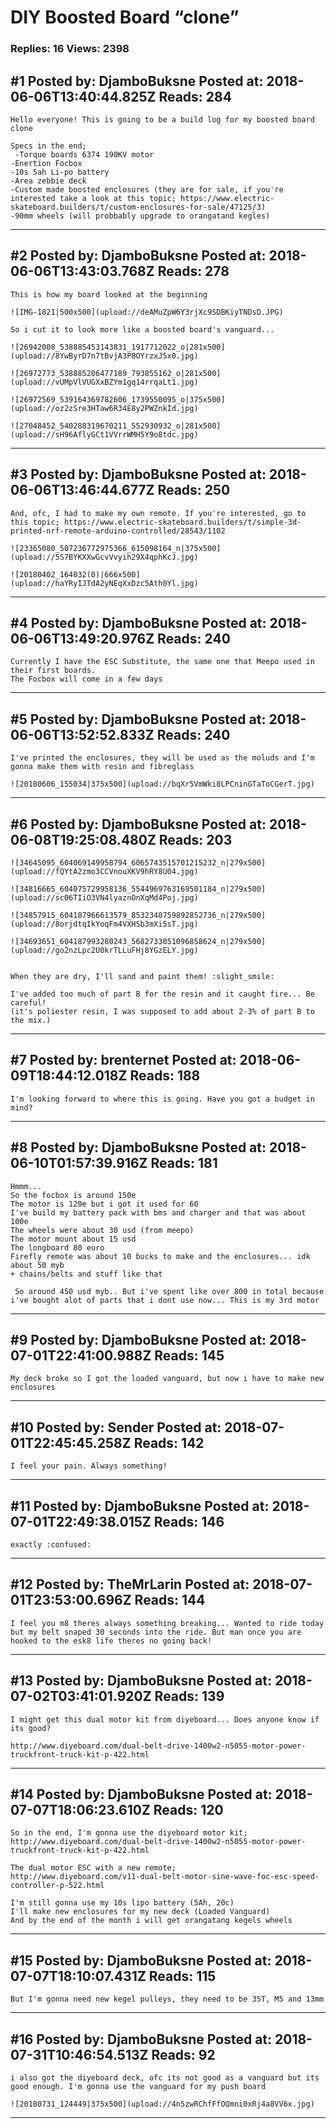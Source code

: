 # DIY Boosted Board &ldquo;clone&rdquo;

### Replies: 16 Views: 2398

## \#1 Posted by: DjamboBuksne Posted at: 2018-06-06T13:40:44.825Z Reads: 284

```
Hello everyone! This is going to be a build log for my boosted board clone

Specs in the end;
 -Torque boards 6374 190KV motor
-Enertion Focbox
-10s 5ah Li-po battery
-Area zebbie deck
-Custom made boosted enclosures (they are for sale, if you're interested take a look at this topic; https://www.electric-skateboard.builders/t/custom-enclosures-for-sale/47125/3)
-90mm wheels (will probbably upgrade to orangatand kegles)
```

---
## \#2 Posted by: DjamboBuksne Posted at: 2018-06-06T13:43:03.768Z Reads: 278

```
This is how my board looked at the beginning

![IMG-1821|500x500](upload://deAMuZpW6Y3rjXc9SDBKiyTNDsD.JPG)

So i cut it to look more like a boosted board's vanguard...

![26942008_538885453143831_1917712022_o|281x500](upload://8YwByrD7n7tBvjA3P8OYrzxJ5x0.jpg)

![26972773_538885206477189_793855162_o|281x500](upload://vUMpVlVUGXxBZYm1gq14rrqaLt1.jpg)

![26972569_539164369782606_1739550095_o|375x500](upload://oz2zSre3HTaw6R34E8y2PWZnkId.jpg)

![27048452_540288319670211_552930932_o|281x500](upload://sH96AflyGCt1VVrrWMH5Y9o8tdc.jpg)
```

---
## \#3 Posted by: DjamboBuksne Posted at: 2018-06-06T13:46:44.677Z Reads: 250

```
And, ofc, I had to make my own remote. If you're interested, go to this topic; https://www.electric-skateboard.builders/t/simple-3d-printed-nrf-remote-arduino-controlled/28543/1102

![23365080_507236772975366_615098164_n|375x500](upload://5S7BYKXXwGcvVvyih29X4qphKcJ.jpg)

![20180402_164032(0)|666x500](upload://haYRyIJTdA2yNEqXxDzc5Ath0Yl.jpg)
```

---
## \#4 Posted by: DjamboBuksne Posted at: 2018-06-06T13:49:20.976Z Reads: 240

```
Currently I have the ESC Substitute, the same one that Meepo used in their first boards.
The Focbox will come in a few days
```

---
## \#5 Posted by: DjamboBuksne Posted at: 2018-06-06T13:52:52.833Z Reads: 240

```
I've printed the enclosures, they will be used as the moluds and I'm gonna make them with resin and fibreglass

![20180606_155034|375x500](upload://bqXr5VmWki8LPCninGTaToCGerT.jpg)
```

---
## \#6 Posted by: DjamboBuksne Posted at: 2018-06-08T19:25:08.480Z Reads: 203

```
![34645095_604069149958794_6065743515701215232_n|279x500](upload://fQYtA2zmo3CCVnouXKV9hRY8U04.jpg)

![34816665_604075729958136_5544969763169501184_n|279x500](upload://sc06TIiO3VN4lyaznOnXqMd4Poj.jpg)

![34857915_604187966613579_8532340759892852736_n|279x500](upload://8orjdtqIkYoqFm4VXHSb3mXi5sT.jpg)

![34693651_604187993280243_5682733051096858624_n|279x500](upload://go2nzLpc2U0krTLLuFHj8YGzELY.jpg)


When they are dry, I'll sand and paint them! :slight_smile:

I've added too much of part B for the resin and it caught fire... Be careful!
(it's poliester resin, I was supposed to add about 2-3% of part B to the mix.)
```

---
## \#7 Posted by: brenternet Posted at: 2018-06-09T18:44:12.018Z Reads: 188

```
I'm looking forward to where this is going. Have you got a budget in mind?
```

---
## \#8 Posted by: DjamboBuksne Posted at: 2018-06-10T01:57:39.916Z Reads: 181

```
Hmmm...
So the focbox is around 150e
The motor is 120e but i got it used for 60
I've build my battery pack with bms and charger and that was about 100e
The wheels were about 30 usd (from meepo)
The motor mount about 15 usd
The longboard 80 euro
Firefly remote was about 10 bucks to make and the enclosures... idk about 50 myb
+ chains/belts and stuff like that

 So around 450 usd myb.. But i've spent like over 800 in total because i've bought alot of parts that i dont use now... This is my 3rd motor
```

---
## \#9 Posted by: DjamboBuksne Posted at: 2018-07-01T22:41:00.988Z Reads: 145

```
My deck broke so I got the loaded vanguard, but now i have to make new enclosures
```

---
## \#10 Posted by: Sender Posted at: 2018-07-01T22:45:45.258Z Reads: 142

```
I feel your pain. Always something!
```

---
## \#11 Posted by: DjamboBuksne Posted at: 2018-07-01T22:49:38.015Z Reads: 146

```
exactly :confused:
```

---
## \#12 Posted by: TheMrLarin Posted at: 2018-07-01T23:53:00.696Z Reads: 144

```
I feel you m8 theres always something breaking... Wanted to ride today but my belt snaped 30 seconds into the ride. But man once you are hooked to the esk8 life theres no going back!
```

---
## \#13 Posted by: DjamboBuksne Posted at: 2018-07-02T03:41:01.920Z Reads: 139

```
I might get this dual motor kit from diyeboard... Does anyone know if its good?

http://www.diyeboard.com/dual-belt-drive-1400w2-n5055-motor-power-truckfront-truck-kit-p-422.html
```

---
## \#14 Posted by: DjamboBuksne Posted at: 2018-07-07T18:06:23.610Z Reads: 120

```
So in the end, I'm gonna use the diyeboard motor kit;
http://www.diyeboard.com/dual-belt-drive-1400w2-n5055-motor-power-truckfront-truck-kit-p-422.html

The dual motor ESC with a new remote;
http://www.diyeboard.com/v11-dual-belt-motor-sine-wave-foc-esc-speed-controller-p-522.html

I'm still gonna use my 10s lipo battery (5Ah, 20c) 
I'll make new enclosures for my new deck (Loaded Vanguard)
And by the end of the month i will get orangatang kegels wheels
```

---
## \#15 Posted by: DjamboBuksne Posted at: 2018-07-07T18:10:07.431Z Reads: 115

```
But I'm gonna need new kegel pulleys, they need to be 35T, M5 and 13mm
```

---
## \#16 Posted by: DjamboBuksne Posted at: 2018-07-31T10:46:54.513Z Reads: 92

```
i also got the diyeboard deck, ofc its not good as a vanguard but its good enough. I'm gonna use the vanguard for my push board

![20180731_124449|375x500](upload://4n5zwRChfFfOQmni0xRj4a8VV6x.jpg)
```

---
